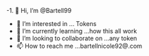 -1. 👋 Hi, I’m @Bartell99
- 👀 I’m interested in ... Tokens
- 🌱 I’m currently learning ...how this all work
- 💞️ I’m looking to collaborate on ...any token
- 📫 How to reach me ...bartellnicole92@.com

<!---
Bartell99/Bartell99 is a ✨ special ✨ repository because its `README.md` (this file) appears on your GitHub profile.
You can click the Preview link to take a look at your changes.i hope im doing this right.+
-
